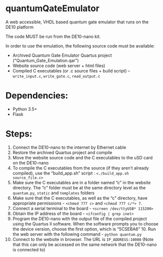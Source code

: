 # quantumQateEmulator
A web accessible, VHDL based quantum gate emulator that runs on the DE10 platform

The code MUST be run from the DE10-nano kit.

In order to use the emulation, the following source code must be available:
* Archived Quantum Gate Emulator Quartus project ("Quantum_Gate_Emulation.qar")
* Website source code (web server + html files)
* Compiled C executables (or .c source files + build script) – `write_input.c`, `write_gate.c`, `read_output.c`

# Dependencies:
* Python 3.5+
* Flask

# Steps:
1. Connect the DE10-nano to the internet by Ethernet cable
2. Restore the archived Quartus project and compile
3. Move the website source code and the C executables to the uSD card on the DE10-nano
4. To compile the C executables from the source (if they aren’t already compiled), use the “build_app.sh” script :
`<./build_app.sh source_file.c>`
5. Make sure the C executables are in a folder named “c” in the website directory. The “c” folder must be at the same directory level as the `quantum.py`, `static` and `templates` folders 
6. Make sure that the C executables, as well as the “c” directory, have appropriate permissions - 
`<chmod 777 c>` and `<chmod 777 c/*> 7`. 
7. Connect a serial terminal to the board - 
`<screen /dev/ttyUSB* 115200>`
8. Obtain the IP address of the board - 
`<ifconfig | grep inet>`
9. Program the DE10-nano with the output file of the compiled project using the Quartus II software. When the software prompts you to choose the device version, choose the first option, which is “5CSEBA6” 10. Run the web server with the following command - 
`python quantum.py`
11. Connect to the website in browser. The URL is `IP_ADDRESS:10000` (Note that this can only be accessed on the same network that the DE10-nano is connected to)

